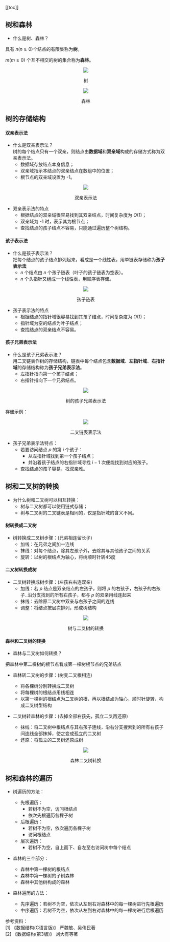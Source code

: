 [[toc]]
## 树和森林
- 什么是树、森林？  

具有 $n(n\ge 0)$个结点的有限集称为**树**。

$m(m\ge 0)$ 个互不相交的树的集合称为**森林**。

<div align="center">
    <img src="https://blog-review-notes.oss-cn-beijing.aliyuncs.com/algorithm/data-structures/_images/树.png">
    <p>树</p>
</div>

<div align="center">
    <img src="https://blog-review-notes.oss-cn-beijing.aliyuncs.com/algorithm/data-structures/_images/树_森林.png">
    <p>森林</p>
</div>

## 树的存储结构
#### 双亲表示法
- 什么是双亲表示法？   
树的每个结点只有一个双亲，则结点由**数据域**和**双亲域**构成的存储方式称为双亲表示法。
  - 数据域存放结点本身信息；
  - 双亲域指示本结点的双亲结点在数组中的位置；
  - 根节点的双亲域设置为 -1。
  
<div align="center">
    <img src="https://blog-review-notes.oss-cn-beijing.aliyuncs.com/algorithm/data-structures/_images/树_双亲表示法.png">
    <p>双亲表示法</p>
</div>

- 双亲表示法的特点
  - 根据结点的双亲域很容易找到其双亲结点，时间复杂度为 $O(1)$；
  - 双亲域为 -1 时，表示其为根节点；
  - 查找结点的孩子结点不容易，只能通过遍历整个树结构。

#### 孩子表示法
- 什么是孩子表示法？  
把每个结点的孩子结点排列起来，看成是一个线性表，用单链表存储称为**孩子表示法**
  - $n$ 个结点由 $n$ 个孩子链表（叶子的孩子链表为空表）。
  - $n$ 个头指针又组成一个线性表，用顺序表存储。

<div align="center">
    <img src="https://blog-review-notes.oss-cn-beijing.aliyuncs.com/algorithm/data-structures/_images/树_孩子链表.png">
    <p>孩子链表</p>
</div>

- 孩子表示法的特点
  - 根据结点的指针域很容易找到其孩子结点，时间复杂度为 $O(1)$；
  - 指针域为空的结点为叶子结点；
  - 查找结点的双亲结点不容易。

#### 孩子兄弟表示法
- 什么是孩子兄弟表示法？  
用二叉链表作树的存储结构，链表中每个结点包含**数据域**、**左指针域**、**右指针域**的存储结构称为**孩子兄弟表示法**。
  - 左指针指向第一个孩子结点；
  - 右指针指向下一个兄弟结点。
<div align="center">
    <img src="https://blog-review-notes.oss-cn-beijing.aliyuncs.com/algorithm/data-structures/_images/树_孩子兄弟表示法.png">
    <p>树的孩子兄弟表示法</p>
</div>

存储示例：

<div align="center">
    <img src="https://blog-review-notes.oss-cn-beijing.aliyuncs.com/algorithm/data-structures/_images/树_二叉链表表示法.png">
    <p>二叉链表表示法</p>
</div>

- 孩子兄弟表示法特点：
  - 若要访问结点 $p$ 的第 $i$ 个孩子：
    - 从左指针域找到第一个孩子结点；
    - 并沿着孩子结点的右指针域寻找 $i-1$ 次便能找到对应的孩子。
  - 查找结点的孩子容易，找双亲难。
  
## 树和二叉树的转换
- 为什么树和二叉树可以相互转换：
  - 树与二叉树都可以使用链式存储；
  - 树与二叉树的二叉链表是相同的，仅是指针域的含义不同。

#### 树转换成二叉树

- 树转换成二叉树步骤：(兄弟相连留长子)
  - 加线：在兄弟之间加一连线
  - 抹线：对每个结点，除其左孩子外，去除其与其他孩子之间的关系
  - 旋转：以树的根结点为轴心，将树顺时针转45度

#### 二叉树转换成树

- 二叉树转换成树步骤：(左孩右右连双亲)
  - 加线：若 $p$ 结点是双亲结点的左孩子，则将 $p$ 的右孩子，右孩子的右孩子..沿分支找到的所有右孩子，都与 $p$ 的双亲用线连起来
  - 抹线：去除原二叉树中双亲与右孩子之间的连线
  - 调整：将结点按层次排列，形成树结构

<div align="center">
    <img src="https://blog-review-notes.oss-cn-beijing.aliyuncs.com/algorithm/data-structures/_images/树_树与二叉树的转换.png">
    <p>树与二叉树的转换</p>
</div>

#### 森林和二叉树的转换
- 森林与二叉树如何转换？

把森林中第二棵树的根节点看成第一棵树根节点的兄弟结点

- 森林转二叉树的步骤：(树变二叉根相连)
  - 将各棵树分别转换成二叉树
  - 将每棵树的根结点用线相连
  - 以第一棵树的根结点为二叉树的根，再以根结点为轴心，顺时针旋转，构成二叉树型结构

- 二叉树转森林的步骤：(去掉全部右孩先，孤立二叉再还原)
  - 抹线：将二叉树中根结点与其右孩子连线，沿右分支搜索到的所有右孩子间连线全部抹掉，使之变成孤立的二叉树
  - 还原：将孤立的二叉树还原成树

<div align="center">
    <img src="https://blog-review-notes.oss-cn-beijing.aliyuncs.com/algorithm/data-structures/_images/树_森林二叉树转换.png">
    <p>森林二叉树转换</p>
</div>

## 树和森林的遍历

- 树遍历的方法：
  - 先根遍历：
    - 若树不为空，访问根结点
    - 依次先根遍历各棵子树
  - 后根遍历：
    - 若树不为空，依次遍历各棵子树
    - 访问根结点
  - 层次遍历：
    - 若树不为空，自上而下、自左至右访问树中每个结点

- 森林的三个部分：
  - 森林中第一棵树的根结点
  - 森林中第一棵树的子树森林
  - 森林中其他树构成的森林

- 森林遍历的方法：
  - 先序遍历：若树不为空，依次从左到右对森林中的每一棵树进行先根遍历
  - 中序遍历：若树不为空，依次从左到右对森林中的每一棵树进行后根遍历



 参考资料：  
[1] 《数据结构(C语言版)》 严魏敏、吴伟民著  
[2] 《数据结构(第3版)》 刘大有等著  